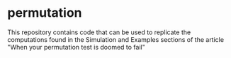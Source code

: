 # permutation
This repository contains code that can be used to replicate the computations found in the Simulation and Examples sections of the article "When your permutation test is doomed to fail"
 
